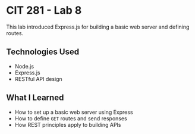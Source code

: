 # CIT 281 - Lab 8

This lab introduced Express.js for building a basic web server and defining routes.

## Technologies Used
- Node.js
- Express.js
- RESTful API design

## What I Learned
- How to set up a basic web server using Express
- How to define `GET` routes and send responses
- How REST principles apply to building APIs
